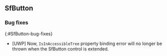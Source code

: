 ## SfButton

### Bug fixes
{:#SfButton-bug-fixes}

* [UWP] Now, `IsInAccessibleTree` property binding error will no longer be thrown when the SfButton control is extended.